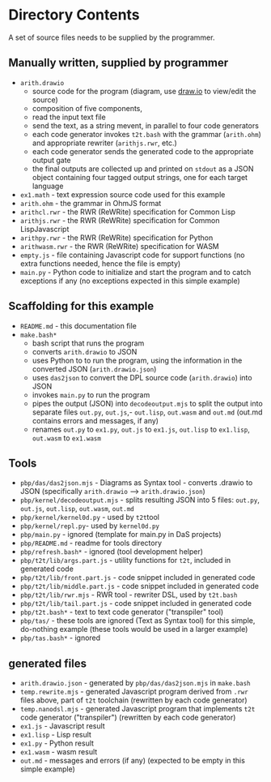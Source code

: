# Directory Contents
A set of source files needs to be supplied by the programmer.
## Manually written, supplied by programmer
- `arith.drawio`
	- source code for the program (diagram, use [draw.io](https://app.diagrams.net) to view/edit the source)
	- composition of five components,
	- read the input text file
	- send the text, as a string mevent, in parallel to four code generators
	- each code generator invokes `t2t.bash` with the grammar (`arith.ohm`) and appropriate rewriter (`arithjs.rwr`, etc.)
	- each code generator sends the generated code to the appropriate output gate
	- the final outputs are collected up and printed on `stdout` as a JSON object containing four tagged output strings, one for each target language
- `ex1.math` - text expression source code used for this example
- `arith.ohm` - the grammar in OhmJS format
- `arithcl.rwr` - the RWR (ReWRite) specification for Common Lisp
- `arithjs.rwr` - the RWR (ReWRite) specification for Common LispJavascript
- `arithpy.rwr` - the RWR (ReWRite) specification for Python
- `arithwasm.rwr` - the RWR (ReWRite) specification for WASM
- `empty.js` - file containing Javascript code for support functions (no extra functions needed, hence the file is empty)
- `main.py` - Python code to initialize and start the program and to catch exceptions if any (no exceptions expected in this simple example)

## Scaffolding for this example
- `README.md` - this documentation file
- `make.bash*` 
	- bash script that runs the program
	- converts `arith.drawio` to JSON
	- uses Python to to run the program, using the information in the converted JSON (`arith.drawio.json`)
	- uses `das2json` to convert the DPL source code (`arith.drawio`) into JSON
	- invokes `main.py` to run the program
	- pipes the output (JSON) into `decodeoutput.mjs` to split the output into separate files `out.py`, `out.js`,- `out.lisp`, `out.wasm` and `out.md` (out.md contains errors and messages, if any)
	- renames `out.py` to `ex1.py`, `out.js` to `ex1.js`, `out.lisp` to `ex1.lisp`, `out.wasm` to `ex1.wasm`

## Tools
- `pbp/das/das2json.mjs` - Diagrams as Syntax tool - converts .drawio to JSON (specifically `arith.drawio` --> `arith.drawio.json`)
- `pbp/kernel/decodeoutput.mjs` - splits resulting JSON into 5 files: `out.py`, `out.js`, `out.lisp`, `out.wasm`, `out.md`
- `pbp/kernel/kernel0d.py` - used by `t2t`tool
- `pbp/kernel/repl.py`- used by `kernel0d.py`
- `pbp/main.py` - ignored (template for main.py in DaS projects)
- `pbp/README.md` - readme for tools directory
- `pbp/refresh.bash*` - ignored (tool development helper)
- `pbp/t2t/lib/args.part.js` - utility functions for `t2t`, included in generated code
- `pbp/t2t/lib/front.part.js` - code snippet included in generated code
- `pbp/t2t/lib/middle.part.js` - code snippet included in generated code
- `pbp/t2t/lib/rwr.mjs` - RWR tool - rewriter DSL, used by `t2t.bash`
- `pbp/t2t/lib/tail.part.js` - code snippet included in generated code
- `pbp/t2t.bash*` - text to text code generator ("transpiler" tool)
- `pbp/tas/` - these tools are ignored (Text as Syntax tool) for this simple, do-nothing example (these tools would be used in a larger example)
- `pbp/tas.bash*` - ignored

## generated files
- `arith.drawio.json` - generated by `pbp/das/das2json.mjs` in `make.bash`
- `temp.rewrite.mjs`  - generated Javascript program derived from `.rwr` files above, part of `t2t` toolchain (rewritten by each code generator)
- `temp.nanodsl.mjs`  - generated Javascript program that implements `t2t` code generator ("transpiler") (rewritten by each code generator)
- `ex1.js` - Javascript result
- `ex1.lisp` - Lisp result
- `ex1.py` - Python result
- `ex1.wasm` - wasm result
- `out.md` - messages and errors (if any) (expected to be empty in this simple example)
